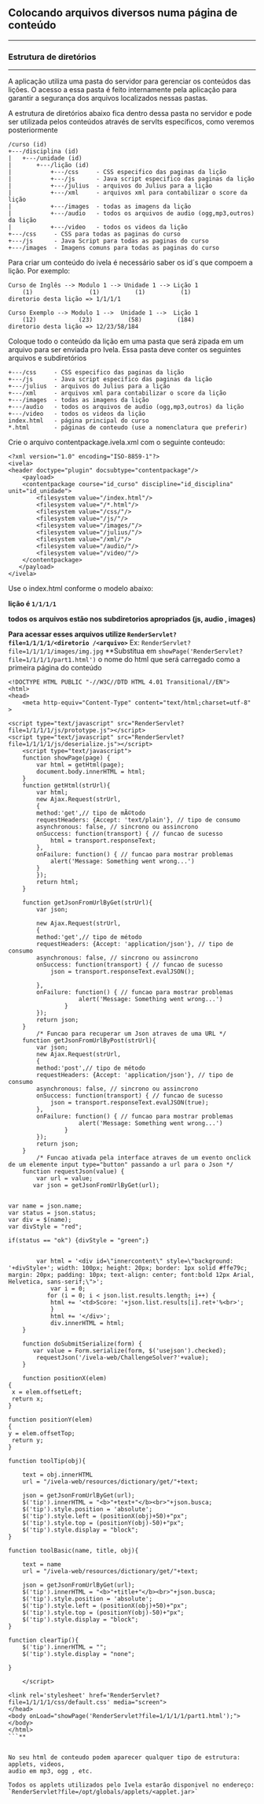 ## Colocando arquivos diversos numa página de conteúdo ##

---


### Estrutura de diretórios ###

---

A aplicação utiliza uma pasta do servidor para gerenciar os conteúdos das lições. O acesso a essa pasta é feito internamente pela aplicação para garantir a segurança dos arquivos localizados nessas pastas.

A estrutura de diretórios abaixo fica dentro dessa pasta no servidor e pode ser utilizada pelos conteúdos através de servlts especificos, como veremos posteriormente

```
/curso (id) 
+---/disciplina (id)
|   +---/unidade (id)
|       +---/lição (id)
|           +---/css     - CSS especifico das paginas da lição
|           +---/js      - Java script especifico das paginas da lição
|           +---/julius  - arquivos do Julius para a lição
|           +---/xml     - arquivos xml para contabilizar o score da lição
|           +---/images  - todas as imagens da lição
|           +---/audio   - todos os arquivos de audio (ogg,mp3,outros) da lição
|           +---/video   - todos os videos da lição
+---/css     - CSS para todas as paginas do curso
+---/js      - Java Script para todas as paginas do curso
+---/images  - Imagens comuns para todas as paginas do curso
```

Para criar um conteúdo do ivela é necessário saber os id´s que compoem a lição. Por exemplo:

```
Curso de Inglês --> Modulo 1 --> Unidade 1 --> Lição 1
    (1)                (1)          (1)          (1)
diretorio desta lição => 1/1/1/1

Curso Exemplo --> Modulo 1 -->  Unidade 1 -->  Lição 1
    (12)            (23)          (58)          (184)
diretorio desta lição => 12/23/58/184
```

Coloque todo o conteúdo da lição em uma pasta que será zipada em um arquivo para ser enviada pro Ivela. Essa pasta deve conter os seguintes arquivos e subdiretórios

```
+---/css     - CSS especifico das paginas da lição
+---/js      - Java script especifico das paginas da lição
+---/julius  - arquivos do Julius para a lição
+---/xml     - arquivos xml para contabilizar o score da lição
+---/images  - todas as imagens da lição
+---/audio   - todos os arquivos de audio (ogg,mp3,outros) da lição
+---/video   - todos os videos da lição
index.html   - página principal do curso 
*.html       - páginas de conteudo (use a nomenclatura que preferir)
```

Crie o arquivo contentpackage.ivela.xml com o seguinte conteudo:
```
<?xml version="1.0" encoding="ISO-8859-1"?>
<ivela>
<header doctype="plugin" docsubtype="contentpackage"/>
    <payload>
	<contentpackage course="id_curso" discipline="id_disciplina" unit="id_unidade">
		<filesystem value="/index.html"/>
		<filesystem value="/*.html"/>
		<filesystem value="/css/"/>
		<filesystem value="/js/"/>
		<filesystem value="/images/"/>			
		<filesystem value="/julius/"/>
		<filesystem value="/xml/"/>
		<filesystem value="/audio/"/>
		<filesystem value="/video/"/>
	</contentpackage>
   </payload>
</ivela>
```

Use o index.html conforme o modelo abaixo:

**lição é `1/1/1/1`**

**todos os arquivos estão nos subdiretorios apropriados (js, audio , images)**

**Para acessar esses arquivos utilize `RenderServlet?file=1/1/1/1/<diretorio /<arquivo>`** Ex: `RenderServlet?file=1/1/1/1/images/img.jpg`
**Substitua em `showPage('RenderServlet?file=1/1/1/1/part1.html')` o nome do html que
será carregado como a primeira página do conteúdo
```
<!DOCTYPE HTML PUBLIC "-//W3C//DTD HTML 4.01 Transitional//EN">
<html>
<head>
	<meta http-equiv="Content-Type" content="text/html;charset=utf-8" >

<script type="text/javascript" src="RenderServlet?file=1/1/1/1/js/prototype.js"></script>
<script type="text/javascript" src="RenderServlet?file=1/1/1/1/js/deserialize.js"></script>
    <script type="text/javascript">
	function showPage(page) {
	    var html = getHtml(page);
	    document.body.innerHTML = html;
	}
	function getHtml(strUrl){
	    var html;
	    new Ajax.Request(strUrl,
	    {
		method:'get',// tipo de mÃ©todo
		requestHeaders: {Accept: 'text/plain'}, // tipo de consumo
		asynchronous: false, // sincrono ou assincrono
		onSuccess: function(transport) { // funcao de sucesso
		    html = transport.responseText;
		},
		onFailure: function() { // funcao para mostrar problemas
		    alert('Message: Something went wrong...')
		}
	    });
	    return html;
	}

	function getJsonFromUrlByGet(strUrl){
	    var json;

	    new Ajax.Request(strUrl,
	    {
		method:'get',// tipo de método
		requestHeaders: {Accept: 'application/json'}, // tipo de consumo
		asynchronous: false, // sincrono ou assincrono
		onSuccess: function(transport) { // funcao de sucesso
		    json = transport.responseText.evalJSON();

		},
		onFailure: function() { // funcao para mostrar problemas
                    alert('Message: Something went wrong...')
                }
	    });
	    return json;
	}
        /* Funcao para recuperar um Json atraves de uma URL */
	function getJsonFromUrlByPost(strUrl){
	    var json;
	    new Ajax.Request(strUrl,
	    {
		method:'post',// tipo de método
		requestHeaders: {Accept: 'application/json'}, // tipo de consumo
		asynchronous: false, // sincrono ou assincrono
		onSuccess: function(transport) { // funcao de sucesso
		    json = transport.responseText.evalJSON(true);
		},
		onFailure: function() { // funcao para mostrar problemas
                    alert('Message: Something went wrong...')
                }
	    });
	    return json;
	}
        /* Funcao ativada pela interface atraves de um evento onclick de um elemente input type="button" passando a url para o Json */
	function requestJson(value) {
	    var url = value;
       var json = getJsonFromUrlByGet(url);


var name = json.name;
var status = json.status;
var div = $(name);
var divStyle = "red";

if(status == "ok") {divStyle = "green";}


	    var html = '<div id=\"innercontent\" style=\"background: '+divStyle+'; width: 100px; height: 20px; border: 1px solid #ffe79c; margin: 20px; padding: 10px; text-align: center; font:bold 12px Arial, Helvetica, sans-serif;\">';
            var i = 0;
           for (i = 0; i < json.list.results.length; i++) {
	        html += '<td>Score: '+json.list.results[i].ret+'%<br>';
	   		}
            html += '</div>';
            div.innerHTML = html;
	}

	function doSubmitSerialize(form) {
	   var value = Form.serialize(form, $('usejson').checked);
		requestJson('/ivela-web/ChallengeSolver?'+value);
	}

	function positionX(elem)
{
 x = elem.offsetLeft;
 return x;
}

function positionY(elem)
{
y = elem.offsetTop;
 return y;
}

function toolTip(obj){

	text = obj.innerHTML
	url = "/ivela-web/resources/dictionary/get/"+text;

	json = getJsonFromUrlByGet(url);
	$('tip').innerHTML = "<b>"+text+"</b><br>"+json.busca;
	$('tip').style.position = 'absolute';
	$('tip').style.left = (positionX(obj)+50)+"px";
	$('tip').style.top = (positionY(obj)-50)+"px";
	$('tip').style.display = "block";
}

function toolBasic(name, title, obj){

	text = name
	url = "/ivela-web/resources/dictionary/get/"+text;

	json = getJsonFromUrlByGet(url);
	$('tip').innerHTML = "<b>"+title+"</b><br>"+json.busca;
	$('tip').style.position = 'absolute';
	$('tip').style.left = (positionX(obj)+50)+"px";
	$('tip').style.top = (positionY(obj)-50)+"px";
	$('tip').style.display = "block";
}

function clearTip(){
	$('tip').innerHTML = "";
	$('tip').style.display = "none";

}

    </script>

<link rel='stylesheet' href='RenderServlet?file=1/1/1/1/css/default.css' media="screen">
</head>
<body onLoad="showPage('RenderServlet?file=1/1/1/1/part1.html');">
</body>
</html>
```**


No seu html de conteudo podem aparecer qualquer tipo de estrutura: applets, videos,
audio em mp3, ogg , etc.

Todos os applets utilizados pelo Ivela estarão disponivel no endereço: `RenderServlet?file=/opt/globals/applets/<applet.jar>`